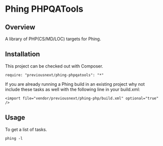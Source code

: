Phing PHPQATools
================

## Overview

A library of PHP(CS/MD/LOC) targets for Phing.

## Installation

This project can be checked out with Composer.

```
require: "previousnext/phing-phpqatools": "*"
```

If you are already running a Phing build in an existing project why not
include these tasks as well with the following line in your build.xml:

```
<import file="vendor/previousnext/phing-php/build.xml" optional="true" />
```

## Usage

To get a list of tasks.

```
phing -l
```
